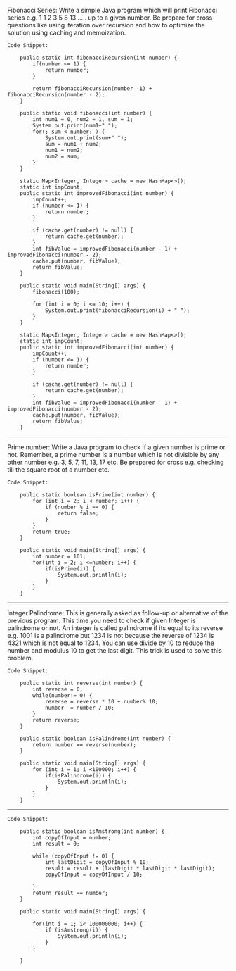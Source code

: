 Fibonacci Series: Write a simple Java program which will print Fibonacci series e.g. 1 1 2 3 5 8 13 ... . up to a given number. Be prepare for cross questions like using iteration over recursion and how to optimize the solution using caching and memoization.

	Code Snippet:
	
		public static int fibonacciRecursion(int number) {
			if(number <= 1) {
				return number;
			}
			
			return fibonacciRecursion(number -1) + fibonacciRecursion(number - 2);
		}
		
		public static void fibonacci(int number) {
			int num1 = 0, num2 = 1, sum = 1;
			System.out.print(num1+" ");
			for(; sum < number; ) {
				System.out.print(sum+" ");
				sum = num1 + num2;
				num1 = num2;
				num2 = sum;
			}
		}
		
		static Map<Integer, Integer> cache = new HashMap<>();
		static int impCount;
		public static int improvedFibonacci(int number) {
			impCount++;
			if (number <= 1) {
				return number;
			}

			if (cache.get(number) != null) {
				return cache.get(number);
			}
			int fibValue = improvedFibonacci(number - 1) + improvedFibonacci(number - 2);
			cache.put(number, fibValue);
			return fibValue;
		}
		
		public static void main(String[] args) {
			fibonacci(100);

			for (int i = 0; i <= 10; i++) {
				System.out.print(fibonacciRecursion(i) + " ");
			}
		}
		
		static Map<Integer, Integer> cache = new HashMap<>();
		static int impCount;
		public static int improvedFibonacci(int number) {
			impCount++;
			if (number <= 1) {
				return number;
			}

			if (cache.get(number) != null) {
				return cache.get(number);
			}
			int fibValue = improvedFibonacci(number - 1) + improvedFibonacci(number - 2);
			cache.put(number, fibValue);
			return fibValue;
		}
-----------------------------------------------------------------
Prime number:  Write a Java program to check if a given number is prime or not. Remember, a prime number is a number which is not divisible by any other number e.g. 3, 5, 7, 11, 13, 17 etc. Be prepared for cross e.g. checking till the square root of a number etc.
	
	Code Snippet:
	
		public static boolean isPrime(int number) {
			for (int i = 2; i < number; i++) {
				if (number % i == 0) {
					return false;
				}
			}
			return true;
		}
		
		public static void main(String[] args) {
			int number = 101;
			for(int i = 2; i <=number; i++) {
				if(isPrime(i)) {
					System.out.println(i);
				}
			}
		}
		
-----------------------------------------------------------------
Integer Palindrome: This is generally asked as follow-up or alternative of the previous program. This time you need to check if given Integer is palindrome or not. An integer is called palindrome if its equal to its reverse e.g. 1001 is a palindrome but 1234 is not because the reverse of 1234 is 4321 which is not equal to 1234. You can use divide by 10 to reduce the number and modulus 10 to get the last digit. This trick is used to solve this problem.


	Code Snippet:
	
		public static int reverse(int number) {
			int reverse = 0;
			while(number!= 0) {
				reverse = reverse * 10 + number% 10;
				number  = number / 10;
			}
			return reverse;
		}
		
		public static boolean isPalindrome(int number) {
			return number == reverse(number);
		}
		
		public static void main(String[] args) {
			for (int i = 1; i <100000; i++) {
				if(isPalindrome(i)) {
					System.out.println(i);
				}
			}
		}

-----------------------------------------------------------------

	Code Snippet:
	
		public static boolean isAmstrong(int number) {
			int copyOfInput = number;
			int result = 0;

			while (copyOfInput != 0) {
				int lastDigit = copyOfInput % 10;
				result = result + (lastDigit * lastDigit * lastDigit);
				copyOfInput = copyOfInput / 10;

			}
			return result == number;
		}
		
		public static void main(String[] args) {
			
			for(int i = 1; i< 100000000; i++) {
				if (isAmstrong(i)) {
					System.out.println(i);
				}
			}
			
		}

		